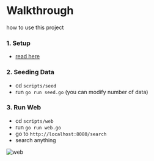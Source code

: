 # Walkthrough
how to use this project

### 1. Setup
- [read here]()

### 2. Seeding Data
- cd `scripts/seed`
- run `go run seed.go` (you can modify number of data)

### 3. Run Web
- cd `scripts/web`
- run `go run web.go`
- go to `http://localhost:8080/search`
- search anything

![web]()